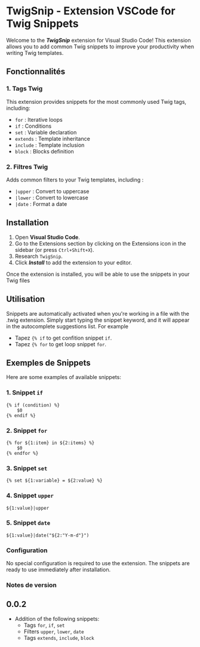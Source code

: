 # TwigSnip - Extension VSCode for Twig Snippets

Welcome to the ***TwigSnip*** extension for Visual Studio Code! This extension allows you to add common Twig snippets to improve your productivity when writing Twig templates.

## Fonctionnalités

### 1. **Tags Twig**
This extension provides snippets for the most commonly used Twig tags, including:
- `for` : Iterative loops
- `if` : Conditions
- `set` : Variable declaration
- `extends` : Template inheritance
- `include` : Template inclusion
- `block` : Blocks definition

### 2. **Filtres Twig**
Adds common filters to your Twig templates, including :
- `|upper` : Convert to uppercase
- `|lower` : Convert to lowercase
- `|date` : Format a date

## Installation

1. Open **Visual Studio Code**.
2. Go to the Extensions section by clicking on the Extensions icon in the sidebar (or press `Ctrl+Shift+X`).
3. Research `TwigSnip`.
4. Click ***Install*** to add the extension to your editor.

Once the extension is installed, you will be able to use the snippets in your Twig files
## Utilisation

Snippets are automatically activated when you're working in a file with the .twig extension. Simply start typing the snippet keyword, and it will appear in the autocomplete suggestions list. For example
- Tapez `{% if` to get confition snippet `if`.
- Tapez `{% for` to get loop snippet `for`.

## Exemples de Snippets

Here are some examples of available snippets:

### 1. **Snippet `if`**
```twig
{% if (condition) %}
    $0
{% endif %}
```

### 2. **Snippet `for`**
```twig
{% for ${1:item} in ${2:items} %}
    $0
{% endfor %}
```

### 3. **Snippet `set`**
```twig
{% set ${1:variable} = ${2:value} %}
```

### 4. **Snippet `upper`**
```twig
${1:value}|upper
```

### 5. **Snippet `date`**
```twig
${1:value}|date("${2:"Y-m-d"}")
```

### Configuration
No special configuration is required to use the extension. The snippets are ready to use immediately after installation.

### Notes de version
## 0.0.2
- Addition of the following snippets:
  - Tags `for`, `if`, `set`
  - Filters `upper`, `lower`, `date`
  - Tags `extends`, `include`, `block`